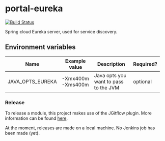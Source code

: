 # portal-eureka
[![Build Status](https://server.stijnhooft.be/jenkins/buildStatus/icon?job=portal-eureka/master)](https://server.stijnhooft.be/jenkins/job/portal-eureka/job/master/)

Spring cloud Eureka server, used for service discovery.

## Environment variables
| Name | Example value | Description | Required? |
| ---- | ------------- | ----------- | -------- |
| JAVA_OPTS_EUREKA | -Xmx400m -Xms400m | Java opts you want to pass to the JVM | optional

### Release
To release a module, this project makes use of the JGitflow plugin.
More information can be found [here](https://gist.github.com/lemiorhan/97b4f827c08aed58a9d8).

At the moment, releases are made on a local machine. No Jenkins job has been made (yet).
